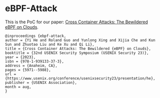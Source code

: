 # eBPF-Attack

This is the PoC for our paper: [Cross Container Attacks: The Bewildered eBPF on Clouds](https://www.usenix.org/conference/usenixsecurity23/presentation/he).

```
@inproceedings {ebpf-attack,
author = {Yi He and Roland Guo and Yunlong Xing and Xijia Che and Kun Sun and Zhuotao Liu and Ke Xu and Qi Li},
title = {Cross Container Attacks: The Bewildered {eBPF} on Clouds},
booktitle = {32nd USENIX Security Symposium (USENIX Security 23)},
year = {2023},
isbn = {978-1-939133-37-3},
address = {Anaheim, CA},
pages = {5971--5988},
url = {https://www.usenix.org/conference/usenixsecurity23/presentation/he},
publisher = {USENIX Association},
month = aug,
}

```
